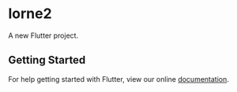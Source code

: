 # lorne2

A new Flutter project.

## Getting Started

For help getting started with Flutter, view our online
[documentation](https://flutter.io/).
